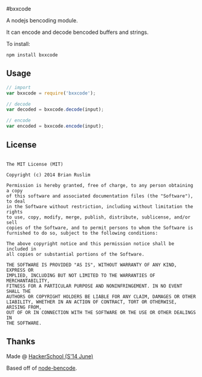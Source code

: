 #bxxcode

A nodejs bencoding module.

It can encode and decode bencoded buffers and strings.


To install:

~~~~~~~~~
npm install bxxcode
~~~~~~~~~


## Usage

~~~~~~~~~~ js
// import
var bxxcode = require('bxxcode');

// decode
var decoded = bxxcode.decode(input);

// encode
var encoded = bxxcode.encode(input);
~~~~~~~~~~


## License

~~~~~~~~~~~

The MIT License (MIT)

Copyright (c) 2014 Brian Ruslim

Permission is hereby granted, free of charge, to any person obtaining a copy
of this software and associated documentation files (the "Software"), to deal
in the Software without restriction, including without limitation the rights
to use, copy, modify, merge, publish, distribute, sublicense, and/or sell
copies of the Software, and to permit persons to whom the Software is
furnished to do so, subject to the following conditions:

The above copyright notice and this permission notice shall be included in
all copies or substantial portions of the Software.

THE SOFTWARE IS PROVIDED "AS IS", WITHOUT WARRANTY OF ANY KIND, EXPRESS OR
IMPLIED, INCLUDING BUT NOT LIMITED TO THE WARRANTIES OF MERCHANTABILITY,
FITNESS FOR A PARTICULAR PURPOSE AND NONINFRINGEMENT. IN NO EVENT SHALL THE
AUTHORS OR COPYRIGHT HOLDERS BE LIABLE FOR ANY CLAIM, DAMAGES OR OTHER
LIABILITY, WHETHER IN AN ACTION OF CONTRACT, TORT OR OTHERWISE, ARISING FROM,
OUT OF OR IN CONNECTION WITH THE SOFTWARE OR THE USE OR OTHER DEALINGS IN
THE SOFTWARE.

~~~~~~~~~~~

## Thanks

Made @ [HackerSchool (S'14 June)](https://www.hackerschool.com)

Based off of [node-bencode](https://github.com/themasch/node-bencode/).
